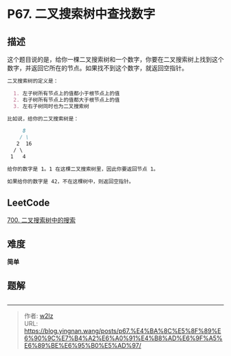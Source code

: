 # P67. 二叉搜索树中查找数字


<!--more-->

## 描述

这个题目说的是，给你一棵二叉搜索树和一个数字，你要在二叉搜索树上找到这个数字，并返回它所在的节点。如果找不到这个数字，就返回空指针。

```markdown
二叉搜索树的定义是：

  1. 左子树所有节点上的值都小于根节点上的值
  2. 右子树所有节点上的值都大于根节点上的值
  3. 左右子树同时也为二叉搜索树

比如说，给你的二叉搜索树是：

     8
    / \
   2  16
  / \
 1   4

给你的数字是 1。1 在这棵二叉搜索树里，因此你要返回节点 1。

如果给你的数字是 42，不在这棵树中，则返回空指针。
```

## LeetCode

[700. 二叉搜索树中的搜索](https://leetcode.cn/problems/search-in-a-binary-search-tree/description/)

## 难度

**简单**

## 题解

```java

```


---

> 作者: [w2lz](https://github.com/w2lz)  
> URL: https://blog.yingnan.wang/posts/p67.%E4%BA%8C%E5%8F%89%E6%90%9C%E7%B4%A2%E6%A0%91%E4%B8%AD%E6%9F%A5%E6%89%BE%E6%95%B0%E5%AD%97/  

